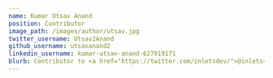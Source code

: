 ```yaml
---
name: Kumar Utsav Anand
position: Contributor
image_path: /images/author/utsav.jpg
twitter_username: Utsav2Anand
github_username: utsavanand2
linkedin_username: kumar-utsav-anand-627919171
blurb: Contributor to <a href="https://twitter.com/inletsdev/">@inlets</a> and Members Team <a href="https://twitter.com/openfaas">@openfaas</a>.
---
```

